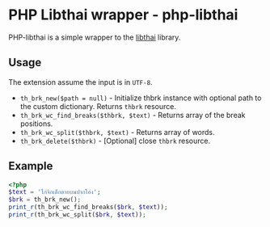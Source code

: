 # PHP Libthai wrapper - php-libthai

PHP-libthai is a simple wrapper to the [libthai](https://github.com/tlwg/libthai) library.

## Usage

The extension assume the input is in `UTF-8`.

- `th_brk_new($path = null)` - Initialize thbrk instance with optional path to the custom dictionary. Returns `thbrk` resource.
- `th_brk_wc_find_breaks($thbrk, $text)` - Returns array of the break positions.
- `th_brk_wc_split($thbrk, $text)` - Returns array of words.
- `th_brk_delete($thbrk)` - [Optional] close `thbrk` resource.

## Example

``` php
<?php
$text = 'ไก่จิกเด็กตายบนปากโอ่ง';
$brk = th_brk_new();
print_r(th_brk_wc_find_breaks($brk, $text));
print_r(th_brk_wc_split($brk, $text));
```

